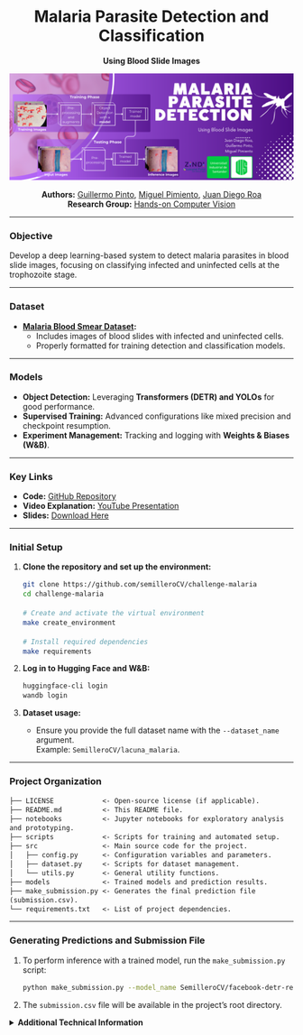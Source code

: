 <div align="center">

# Malaria Parasite Detection and Classification  
**Using Blood Slide Images**

[![Project Banner](./assets/banner.png)](https://zindi.africa/competitions/lacuna-malaria-detection-challenge)

**Authors:** [Guillermo Pinto](https://github.com/guillepinto), [Miguel Pimiento](https://github.com/pimientoyolo125), [Juan Diego Roa]()  
**Research Group:** [Hands-on Computer Vision](https://github.com/semilleroCV)  

</div>

---

### Objective  
Develop a deep learning-based system to detect malaria parasites in blood slide images, focusing on classifying infected and uninfected cells at the trophozoite stage.

---

### Dataset  
- **[Malaria Blood Smear Dataset](https://drive.google.com/file/d/16T40TdpaB8VXohm50SySREwrzbuPcJBC/view):**  
  - Includes images of blood slides with infected and uninfected cells.  
  - Properly formatted for training detection and classification models.

---

### Models  
- **Object Detection:** Leveraging **Transformers (DETR) and YOLOs** for good performance.  
- **Supervised Training:** Advanced configurations like mixed precision and checkpoint resumption.  
- **Experiment Management:** Tracking and logging with **Weights & Biases (W&B)**.  

---

### Key Links  
- **Code:** [GitHub Repository](https://github.com/semilleroCV/challenge-malaria)  
- **Video Explanation:** [YouTube Presentation](#)  
- **Slides:** [Download Here](#)  

---

### Initial Setup  

1. **Clone the repository and set up the environment:**  
   ```bash
   git clone https://github.com/semilleroCV/challenge-malaria
   cd challenge-malaria

   # Create and activate the virtual environment
   make create_environment

   # Install required dependencies
   make requirements
   ```

2. **Log in to Hugging Face and W&B:**  
   ```bash
   huggingface-cli login
   wandb login
   ```

3. **Dataset usage:**  
   - Ensure you provide the full dataset name with the `--dataset_name` argument.  
   Example: `SemilleroCV/lacuna_malaria`.

---

### Project Organization  

```plaintext
├── LICENSE            <- Open-source license (if applicable).  
├── README.md          <- This README file.  
├── notebooks          <- Jupyter notebooks for exploratory analysis and prototyping.  
├── scripts            <- Scripts for training and automated setup.  
├── src                <- Main source code for the project.  
│   ├── config.py      <- Configuration variables and parameters.  
│   ├── dataset.py     <- Scripts for dataset management.  
│   └── utils.py       <- General utility functions.  
├── models             <- Trained models and prediction results.  
├── make_submission.py <- Generates the final prediction file (submission.csv).  
└── requirements.txt   <- List of project dependencies.  
```

---

### Generating Predictions and Submission File  

1. To perform inference with a trained model, run the `make_submission.py` script:
   ```bash
   python make_submission.py --model_name SemilleroCV/facebook-detr-resnet-50-finetuned-malaria --test_dir_path test
   ```

2. The `submission.csv` file will be available in the project’s root directory.

<details>
<summary><strong>Additional Technical Information</strong></summary>

### Training Settings

- **{training settings}:** Information about training configurations such as batch size, augmentations, loss function, learning rate scheduler, and epochs/iterations. For example, `4xb4-ce-linearlr-40K` means using 4 GPUs, 4 images per GPU, CrossEntropy loss, Linear learning rate scheduler, and 40,000 iterations. Key abbreviations:
  - **{gpu x batch_per_gpu}:** GPUs and samples per GPU. For example:
    - `8xb2` = 8 GPUs × 2 images per GPU.
    - `4xb4` = Default setting (4 GPUs × 4 images per GPU).
  - **{schedule}:** Training schedule options, e.g., `20k` (20,000 iterations) or `40k` (40,000 iterations).

- **{training dataset information}:** Training dataset names like `cityscapes`, `ade20k`, and input resolutions. Example:
  - `cityscapes-768x768` means training on the Cityscapes dataset with an input shape of 768×768. It also includes augmentation details.

**Full Example:**  
`deeplabv3_r50-d8_4xb2-40k_cityscapes-512x1024`

---

### Running `run_object_detection_no_trainer.py` from the Script

To execute `run_object_detection_no_trainer.py` from a script located in the `scripts` folder while being in the root of the project, use the following command:

```bash
bash ./scripts/<your_script_name>.sh
```

Ensure the `.sh` script includes the correct parameters and paths relative to the root directory. The script will automatically call `run_object_detection_no_trainer.py` with the necessary arguments for training.

---

### Important Notes

- **Handling Negative Images (NEG):**
  - The dataset is properly structured. Negative images (those without objects) are represented by empty lists in all fields (`bbox`, `categories`, `id`, `area`), while positive images include the appropriate data.
  - For category mapping, only the actual classes (`{0: 'Trophozoite', 1: 'WBC'}`) are required. The model will learn when to predict objects and when not to during training.

- **Code Adjustments:**
  - **Line 136:** Changed the key for `objects` from `'category'` to `'categories'`.
  - **Line 477:** Passed the `categories` field manually.
  - **Continuing Training:** Resume training using the `--resume_from_checkpoint` parameter. For example:
    ```bash
    --resume_from_checkpoint detr-resnet-50-finetuned/epoch_0
    ```
  - **Model Requirements:** Any Hugging Face object detection model in `.safetensors` format with a properly configured `config.json` can be used.

- **Mixed Precision Training:**
  - If training begins without mixed precision and later `accelerate` is configured for mixed precision, it will fail due to the absence of a `scaler.pt` file. However, starting with mixed precision and disabling it later works seamlessly.

- **W&B Run Naming:**
  - To ensure that W&B names the run the same as `output_dir`, add the following to **line 621**:
    ```python
    wandb.run.name = args.output_dir
    ```

- **Pushing the Model to Hugging Face:**
  - To upload the model privately, set the `--hub_model_id` parameter:
    ```bash
    MODEL_ID="SemilleroCV/${OUTPUT_DIR}"
    ```
  - Additionally, set `private=True` on **line 443** when creating the repository.

</details>
